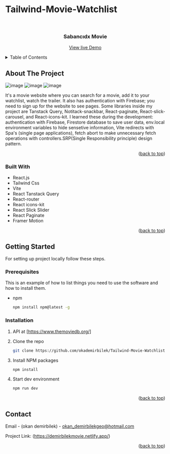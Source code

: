 # Tailwind-Movie-Watchlist

<!-- Improved compatibility of back to top link: See: https://github.com/othneildrew/Best-README-Template/pull/73 -->
<a name="readme-top"></a>

<!-- PROJECT LOGO -->
<br />
<div align="center">
  <h3 align="center">Sabancıdx Movie</h3>

  <p align="center">
    <a href="https://demirbilekmovie.netlify.app/">View live Demo</a>
  </p>
</div>



<!-- TABLE OF CONTENTS -->
<details>
  <summary>Table of Contents</summary>
  <ol>
    <li>
      <a href="#about-the-project">About The Project</a>
      <ul>
        <li><a href="#built-with">Built With</a></li>
      </ul>
    </li>
    <li>
      <a href="#getting-started">Getting Started</a>
      <ul>
        <li><a href="#prerequisites">Prerequisites</a></li>
        <li><a href="#installation">Installation</a></li>
      </ul>
    </li>
    <li><a href="#contact">Contact</a></li>
  </ol>
</details>



<!-- ABOUT THE PROJECT -->
## About The Project

![image](https://github.com/okademirbilek/Sabancidx-Movie/assets/48480726/5441804d-cf53-41f7-addb-9accddc2cb4c)
![image](https://github.com/okademirbilek/Tailwind-Movie-Watchlist/assets/48480726/1c5ad9cf-4813-4009-8ef6-f6c7f274bd00) ![image](https://github.com/okademirbilek/Tailwind-Movie-Watchlist/assets/48480726/82d8288d-003e-4f86-93b1-6ed95bf96ff8)




It's a movie website where you can search for a movie, add it to your watchlist, watch the trailer. It also has authentication with Firebase; you need to sign up for the website to see pages. Some libraries inside my project are Tanstack Query, Notitack-snackbar, React-paginate, React-slick-carousel, and React-icons-kit. I learned these during the development: authentication with Firebase, Firestore database to save user data, env.local environment variables to hide sensetive information, Vite redirects with Spa's (single page applications), fetch abort to make unnecessary fetch operations with controllers.SRP(Single Responsibility principle) design pattern.

<p align="right">(<a href="#readme-top">back to top</a>)</p>



### Built With
* React.js
* Tailwind Css
* Vite
* React Tanstack Query
* React-router
* React icons-kit
* React Slick Slider
* React Paginate
* Framer Motion
  
<p align="right">(<a href="#readme-top">back to top</a>)</p>



<!-- GETTING STARTED -->
## Getting Started

For setting up project locally follow these steps.
 

### Prerequisites

This is an example of how to list things you need to use the software and how to install them.
* npm
  ```sh
  npm install npm@latest -g
  ```

### Installation
1. API at [https://www.themoviedb.org/]
2. Clone the repo
   ```sh
   git clone https://github.com/okademirbilek/Tailwind-Movie-Watchlist.git 
   ```
3. Install NPM packages
   ```sh
   npm install
   ```

4. Start dev environment
   ```sh
   npm run dev
   ```

<p align="right">(<a href="#readme-top">back to top</a>)</p>


<!-- CONTACT -->
## Contact

Email - (okan demirbilek) - okan_demirbilekgeo@hotmail.com

Project Link: (https://demirbilekmovie.netlify.app/)

<p align="right">(<a href="#readme-top">back to top</a>)</p>


